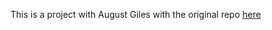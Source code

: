 This is a project with August Giles with the original repo [here](https://github.com/AugustGiles/onitama-backend)
